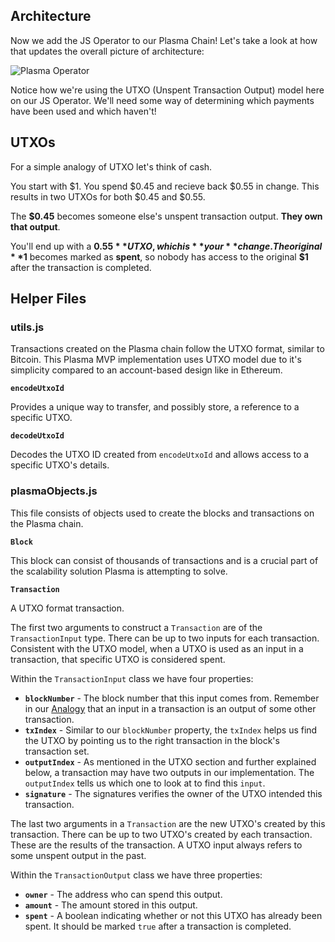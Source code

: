 ## Architecture

Now we add the JS Operator to our Plasma Chain! Let's take a look at how that updates the overall picture of architecture:

![Plasma Operator](https://res.cloudinary.com/divzjiip8/image/upload/v1553482058/Operator_elgws0.png)

Notice how we're using the UTXO (Unspent Transaction Output) model here on our JS Operator. We'll need some way of determining which payments have been used and which haven't! 

## UTXOs 

For a simple analogy of UTXO let's think of cash. 

You start with $1. You spend $0.45 and recieve back $0.55 in change. This results in two UTXOs for both $0.45 and $0.55.

The **$0.45** becomes someone else's unspent transaction output. **They own that output**. 

You'll end up with a **$0.55** UTXO, which is **your** change. The original **$1** becomes marked as **spent**, so nobody has access to the original **$1** after the transaction is completed. 

## Helper Files

### utils.js

Transactions created on the Plasma chain follow the UTXO format, similar to Bitcoin. This Plasma MVP implementation uses UTXO model due to it's simplicity compared to an account-based design like in Ethereum.

**`encodeUtxoId`**

Provides a unique way to transfer, and possibly store, a reference to a specific UTXO.

**`decodeUtxoId`**

Decodes the UTXO ID created from `encodeUtxoId` and allows access to a specific UTXO's details.

### plasmaObjects.js

This file consists of objects used to create the blocks and transactions on the Plasma chain.

**`Block`**

This block can consist of thousands of transactions and is a crucial part of the scalability solution Plasma is attempting to solve.

**`Transaction`**

A UTXO format transaction.

The first two arguments to construct a `Transaction` are of the `TransactionInput` type. There can be up to two inputs for each transaction. Consistent with the UTXO model, when a UTXO is used as an input in a transaction, that specific UTXO is considered spent. 

Within the `TransactionInput` class we have four properties:

- **`blockNumber`** - The block number that this input comes from. Remember in our [Analogy](?tab=details&scroll=UTXOs) that an input in a transaction is an output of some other transaction.
- **`txIndex`** - Similar to our `blockNumber` property, the `txIndex` helps us find the UTXO by pointing us to the right transaction in the block's transaction set.
- **`outputIndex`** - As mentioned in the UTXO section and further explained below, a transaction may have two outputs in our implementation. The `outputIndex` tells us which one to look at to find this `input`.
- **`signature`** - The signatures verifies the owner of the UTXO intended this transaction.

The last two arguments in a `Transaction` are the new UTXO's created by this transaction. There can be up to two UTXO's created by each transaction. These are the results of the transaction. A UTXO input always refers to some unspent output in the past. 

Within the `TransactionOutput` class we have three properties:

- **`owner`** - The address who can spend this output. 
- **`amount`** - The amount stored in this output.
- **`spent`** - A boolean indicating whether or not this UTXO has already been spent. It should be marked `true` after a transaction is completed.
